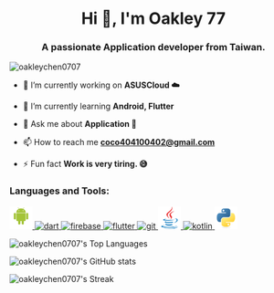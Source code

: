 <h1 align="center">Hi 👋, I'm Oakley 77</h1>
<h3 align="center">A passionate Application developer from Taiwan.</h3>

<p align="left"> <img src="https://komarev.com/ghpvc/?username=oakleychen0707&label=Profile%20views&color=0e75b6&style=plastic" alt="oakleychen0707" /> </p>

- 🔭 I’m currently working on **ASUSCloud ☁️**

- 🌱 I’m currently learning **Android, Flutter**

- 💬 Ask me about **Application 📱**

- 📫 How to reach me **coco404100402@gmail.com**

- ⚡ Fun fact **Work is very tiring. 😅**

<p align="left">
</p>

<h3 align="left">Languages and Tools:</h3>
<p align="left"> <a href="https://developer.android.com" target="_blank" rel="noreferrer"> <img src="https://raw.githubusercontent.com/devicons/devicon/master/icons/android/android-original-wordmark.svg" alt="android" width="40" height="40"/> </a> <a href="https://dart.dev" target="_blank" rel="noreferrer"> <img src="https://www.vectorlogo.zone/logos/dartlang/dartlang-icon.svg" alt="dart" width="40" height="40"/> </a> <a href="https://firebase.google.com/" target="_blank" rel="noreferrer"> <img src="https://www.vectorlogo.zone/logos/firebase/firebase-icon.svg" alt="firebase" width="40" height="40"/> </a> <a href="https://flutter.dev" target="_blank" rel="noreferrer"> <img src="https://www.vectorlogo.zone/logos/flutterio/flutterio-icon.svg" alt="flutter" width="40" height="40"/> </a> <a href="https://git-scm.com/" target="_blank" rel="noreferrer"> <img src="https://www.vectorlogo.zone/logos/git-scm/git-scm-icon.svg" alt="git" width="40" height="40"/> </a> <a href="https://www.java.com" target="_blank" rel="noreferrer"> <img src="https://raw.githubusercontent.com/devicons/devicon/master/icons/java/java-original.svg" alt="java" width="40" height="40"/> </a> <a href="https://kotlinlang.org" target="_blank" rel="noreferrer"> <img src="https://www.vectorlogo.zone/logos/kotlinlang/kotlinlang-icon.svg" alt="kotlin" width="40" height="40"/> </a> <a href="https://www.python.org" target="_blank" rel="noreferrer"> <img src="https://raw.githubusercontent.com/devicons/devicon/master/icons/python/python-original.svg" alt="python" width="40" height="40"/> </a> </p>

![oakleychen0707's Top Languages](https://github-readme-stats.vercel.app/api/top-langs/?username=oakleychen0707&theme=shadow_green&show_icons=true&hide_border=false&layout=compact)

![oakleychen0707's GitHub stats](https://github-readme-stats.vercel.app/api?username=oakleychen0707&theme=shadow_blue&rank_icon=github)

![oakleychen0707's Streak](https://github-readme-streak-stats.herokuapp.com/?user=oakleychen0707&theme=default&hide_border=false)
